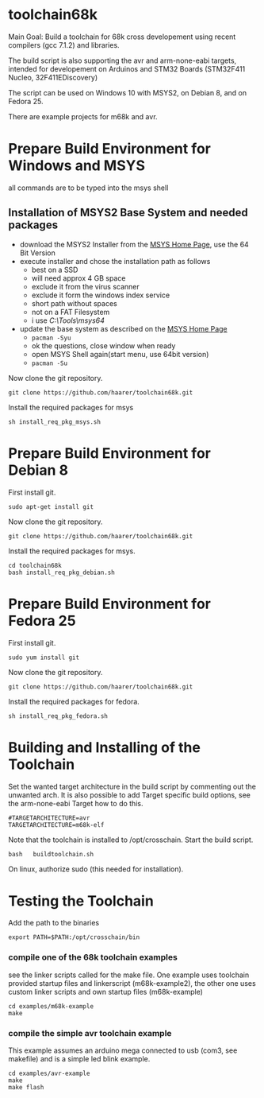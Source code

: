 # toolchain68k
Main Goal:
Build a toolchain for 68k cross developement using recent compilers (gcc 7.1.2) and libraries.

The build script is also supporting the avr and arm-none-eabi targets, intended for developement on Arduinos and STM32 Boards (STM32F411 Nucleo, 32F411EDiscovery)

The script can be used on Windows 10 with MSYS2, on Debian 8, and on Fedora 25.

There are example projects for m68k and avr.


# Prepare Build Environment for Windows and MSYS
all commands are to be typed into the msys shell
## Installation of  MSYS2 Base System and needed packages
  * download the MSYS2 Installer from the [MSYS Home Page](http://www.msys2.org/), use the 64 Bit Version
  * execute installer and chose the installation path as follows
    * best on a SSD
    * will need approx 4 GB space
    * exclude it from the virus scanner
    * exclude it form the windows index service
    * short path without spaces
    * not on a FAT Filesystem
    * i use *C:\Tools\msys64*
  * update the base system as described on the [MSYS Home Page](http://www.msys2.org/)
    * ```pacman -Syu```
    * ok the questions, close window when ready
    * open MSYS Shell again(start menu, use 64bit version)
    * ```pacman -Su```

Now clone the git repository.
```
git clone https://github.com/haarer/toolchain68k.git
```
Install the required packages for msys
```
sh install_req_pkg_msys.sh
```

# Prepare Build Environment for Debian 8
First install git.
```
sudo apt-get install git
```
Now clone the git repository.
```
git clone https://github.com/haarer/toolchain68k.git
```
Install the required packages for msys.
```
cd toolchain68k
bash install_req_pkg_debian.sh
```

# Prepare Build Environment for Fedora 25
First install git.
```
sudo yum install git
```
Now clone the git repository.
```
git clone https://github.com/haarer/toolchain68k.git
```
Install the required packages for fedora.
```
sh install_req_pkg_fedora.sh
```

# Building and Installing of the Toolchain    
Set the wanted target architecture in the build script by commenting out the unwanted arch. It is also possible to add Target specific build options, see the arm-none-eabi Target how to do this.
```
#TARGETARCHITECTURE=avr
TARGETARCHITECTURE=m68k-elf
```
Note that the toolchain is installed to /opt/crosschain.
Start the build script.
```
bash   buildtoolchain.sh
```
On linux, authorize sudo (this needed for installation).

# Testing the Toolchain
Add the path to the binaries
```
export PATH=$PATH:/opt/crosschain/bin
```

### compile one of the 68k toolchain examples
see the linker scripts called for the make file.
One example uses toolchain provided startup files and linkerscript (m68k-example2), the other one uses custom linker scripts and own startup files (m68k-example)

```
cd examples/m68k-example
make 
```


### compile the simple avr toolchain example
This example assumes an arduino mega connected to usb (com3, see makefile) and is a simple led blink example.
```
cd examples/avr-example
make 
make flash
```
